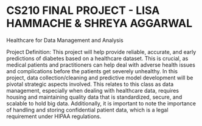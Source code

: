 # CS210 FINAL PROJECT - LISA HAMMACHE & SHREYA AGGARWAL

Healthcare for Data Management and Analysis

Project Definition: This project will help provide reliable, accurate, and early predictions of diabetes based on a healthcare dataset. This is crucial, as medical patients and practitioners can help deal with adverse health issues and complications before the patients get severely unhealthy. In this project, data collection/cleaning and predictive model development will be pivotal strategic aspects involved. This relates to this class as data management, especially when dealing with healthcare data, requires housing and maintaining quality data that is standardized, secure, and scalable to hold big data. Additionally, it is important to note the importance of handling and storing confidential patient data, which is a legal requirement under HIPAA regulations.
